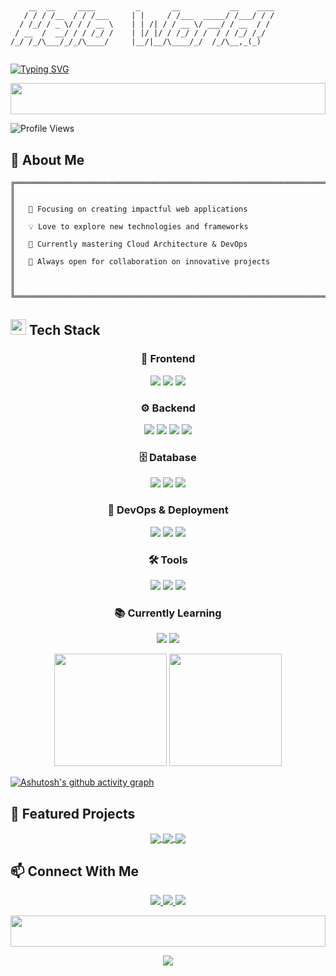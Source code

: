 # 
```

    __  __     ____         _       __           __    ____
   / / / /__  / / /___     | |     / /___  _____/ /___/ / /
  / /_/ / _ \/ / / __ \    | | /| / / __ \/ ___/ / __  / / 
 / __  /  __/ / / /_/ /    | |/ |/ / /_/ / /  / / /_/ /_/  
/_/ /_/\___/_/_/\____/     |__/|__/\____/_/  /_/\__,_(_)   
                                                           

```

<!-- เพิ่ม Animation ด้วย Typing Effect -->
[![Typing SVG](https://readme-typing-svg.demolab.com?font=Fira+Code&pause=1000&width=435&lines=Back-end+Developer;Android+Developer;Devops+Engineer;QA+Tester)](https://git.io/typing-svg)

<!-- Wave Animation -->
<img width="100%" height="50" src="https://i.imgur.com/dBaSKWF.gif" />

<!-- Profile Views Counter -->
![Profile Views](https://komarev.com/ghpvc/?username=Kanchanop6509650229&color=blueviolet&style=flat-square)

## 🚀 About Me
```
╔══════════════════════════════════════════════════════════════════════════════╗
║                                                                              ║
║   🎯 Focusing on creating impactful web applications                         ║
║   💡 Love to explore new technologies and frameworks                         ║
║   🌱 Currently mastering Cloud Architecture & DevOps                         ║
║   🤝 Always open for collaboration on innovative projects                    ║
║                                                                              ║
╚══════════════════════════════════════════════════════════════════════════════╝
```

<!-- Tech Stack with Modern Design -->
<h2>
  <img src="https://media2.giphy.com/media/QssGEmpkyEOhBCb7e1/giphy.gif?cid=ecf05e47a0n3gi1bfqntqmob8g9aid1oyj2wr3ds3mg700bl&rid=giphy.gif" width="25px"> 
  Tech Stack
</h2>

<div align="center">
  
  <!-- Frontend -->
  <h3>🎨 Frontend</h3>
  <p>
    <img src="https://img.shields.io/badge/HTML5-E34F26?style=for-the-badge&logo=html5&logoColor=white"/>
    <img src="https://img.shields.io/badge/CSS3-1572B6?style=for-the-badge&logo=css3&logoColor=white"/>
    <img src="https://img.shields.io/badge/Next.js-000000?style=for-the-badge&logo=next.js&logoColor=white"/>
  </p>
  
  <!-- Backend -->
  <h3>⚙️ Backend</h3>
  <p>
    <img src="https://img.shields.io/badge/Django-092E20?style=for-the-badge&logo=django&logoColor=white"/>
    <img src="https://img.shields.io/badge/Node.js-339933?style=for-the-badge&logo=node.js&logoColor=white"/>
    <img src="https://img.shields.io/badge/Strapi-2F2E8B?style=for-the-badge&logo=strapi&logoColor=white"/>
    <img src="https://img.shields.io/badge/Spring_Boot-6DB33F?style=for-the-badge&logo=spring-boot&logoColor=white"/>
  </p>

  <!-- Database -->
  <h3>🗄️ Database</h3>
  <p>
    <img src="https://img.shields.io/badge/MySQL-4479A1?style=for-the-badge&logo=mysql&logoColor=white"/>
    <img src="https://img.shields.io/badge/Microsoft_SQL_Server-CC2927?style=for-the-badge&logo=microsoft-sql-server&logoColor=white"/>
    <img src="https://img.shields.io/badge/SQLite-07405E?style=for-the-badge&logo=sqlite&logoColor=white"/>
  </p>

  <!-- DevOps -->
  <h3>🚀 DevOps & Deployment</h3>
  <p>
    <img src="https://img.shields.io/badge/Docker-2496ED?style=for-the-badge&logo=docker&logoColor=white"/>
    <img src="https://img.shields.io/badge/Amazon_AWS-232F3E?style=for-the-badge&logo=amazon-aws&logoColor=white"/>
    <img src="https://img.shields.io/badge/GitHub_Actions-2088FF?style=for-the-badge&logo=github-actions&logoColor=white"/>
  </p>

  <!-- Tools -->
  <h3>🛠️ Tools</h3>
  <p>
    <img src="https://img.shields.io/badge/Git-F05032?style=for-the-badge&logo=git&logoColor=white"/>
    <img src="https://img.shields.io/badge/Postman-FF6C37?style=for-the-badge&logo=postman&logoColor=white"/>
    <img src="https://img.shields.io/badge/Figma-F24E1E?style=for-the-badge&logo=figma&logoColor=white"/>
  </p>

  <!-- Currently Learning -->
  <h3>📚 Currently Learning</h3>
  <p>
    <img src="https://img.shields.io/badge/Flutter-02569B?style=for-the-badge&logo=flutter&logoColor=white"/>
    <img src="https://img.shields.io/badge/Robot_Framework-000000?style=for-the-badge&logo=robot-framework&logoColor=white"/>
  </p>
</div>

<!-- GitHub Stats with Animations -->
<div align="center">
  <img height="180em" src="https://github-readme-stats.vercel.app/api?username=Kanchanop6509650229&show_icons=true&theme=tokyonight&include_all_commits=true&count_private=true&border_radius=8&hide_border=true"/>
  
  <img height="180em" src="https://github-readme-stats.vercel.app/api/top-langs/?username=Kanchanop6509650229&layout=compact&langs_count=7&theme=tokyonight&border_radius=8&hide_border=true"/>
</div>

<!-- GitHub Activity Graph -->
[![Ashutosh's github activity graph](https://github-readme-activity-graph.vercel.app/graph?username=Kanchanop6509650229&theme=tokyo-night&hide_border=true)](https://github.com/ashutosh00710/github-readme-activity-graph)


## 🌟 Featured Projects
<div align="center">
  <a href="https://github.com/Kanchanop6509650229/JotSlip">
    <img align="center" src="https://github-readme-stats.vercel.app/api/pin/?username=Kanchanop6509650229&repo=JotSlip&theme=tokyonight&hide_border=true&bg_color=00000000" />
  </a>
  <a href="https://github.com/Kanchanop6509650229/CS360-QWERTYUIOP">
    <img align="center" src="https://github-readme-stats.vercel.app/api/pin/?username=Kanchanop6509650229&repo=CS360-QWERTYUIOP&theme=tokyonight&hide_border=true&bg_color=00000000" />
  </a>
  <a href="https://github.com/Kanchanop6509650229/nodeJS_UnoCard">
    <img align="center" src="https://github-readme-stats.vercel.app/api/pin/?username=Kanchanop6509650229&repo=nodeJS_UnoCard&theme=tokyonight&hide_border=true&bg_color=00000000" />
  </a>
</div>

## 📫 Connect With Me
<p align="center">
  <a href="https://www.linkedin.com/in/kanchanop-buarod-a181142a0/">
    <img src="https://img.shields.io/badge/LinkedIn-0077B5?style=for-the-badge&logo=linkedin&logoColor=white" />
  </a>
  <a href="https://x.com/PMilkTeaNoSugar">
    <img src="https://img.shields.io/badge/Twitter-1DA1F2?style=for-the-badge&logo=twitter&logoColor=white" />
  </a>
  <a href="mailto:pahnkcn@gmail.com">
    <img src="https://img.shields.io/badge/Gmail-D14836?style=for-the-badge&logo=gmail&logoColor=white" />
  </a>
</p>

<!-- Footer Wave Animation -->
<img width="100%" height="50" src="https://i.imgur.com/dBaSKWF.gif" />

<!-- Profile Trophy -->
<p align="center">
  <a href="https://github.com/ryo-ma/github-profile-trophy">
    <img src="https://github-profile-trophy.vercel.app/?username=Kanchanop6509650229&theme=tokyonight&no-frame=true&no-bg=true&margin-w=4" />
  </a>
</p>
